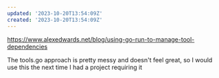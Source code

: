 ```yaml
---
updated: '2023-10-20T13:54:09Z'
created: '2023-10-20T13:54:09Z'
---
```

https://www.alexedwards.net/blog/using-go-run-to-manage-tool-dependencies

The tools.go approach is pretty messy and doesn't feel great, so I would use this the next time I had a project requiring it